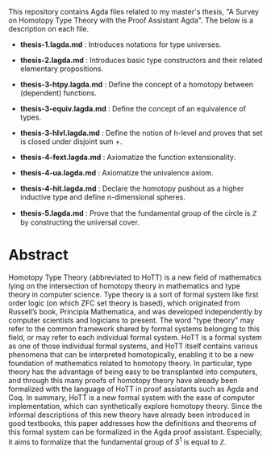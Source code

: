 This repository contains Agda files related to my master's thesis, "A Survey on Homotopy Type Theory with the Proof Assistant Agda".
The below is a description on each file.

* **thesis-1.lagda.md** : Introduces notations for type universes.

* **thesis-2.lagda.md** : Introduces basic type constructors and their related elementary propositions.

* **thesis-3-htpy.lagda.md** : Define the concept of a homotopy between (dependent) functions.

* **thesis-3-equiv.lagda.md** : Define the concept of an equivalence of types.

* **thesis-3-hlvl.lagda.md** : Define the notion of h-level and proves that set is closed under disjoint sum +.

* **thesis-4-fext.lagda.md** : Axiomatize the function extensionality.

* **thesis-4-ua.lagda.md** : Axiomatize the univalence axiom.

* **thesis-4-hit.lagda.md** : Declare the homotopy pushout as a higher inductive type and define n-dimensional spheres.

* **thesis-5.lagda.md** : Prove that the fundamental group of the circle is $\mathbb{Z}$ by constructing the universal cover.


# Abstract
Homotopy Type Theory (abbreviated to HoTT) is a new field of mathematics lying on the intersection of homotopy theory in mathematics and type theory in computer science. Type theory is a sort of formal system like first order logic (on which ZFC set theory is based), which originated from Russell’s book, Principia Mathematica, and was developed independently by computer scientists and logicians to present. The word "type theory" may refer to the common framework shared by formal systems belonging to this field, or may refer to each individual formal system. HoTT is a formal system as one of those individual formal systems, and HoTT itself contains various phenomena that can be interpreted homotopically, enabling it to be a new foundation of mathematics related to homotopy theory. In particular, type theory has the advantage of being easy to be transplanted into computers, and through this many proofs of homotopy theory have already been formalized with the language of HoTT in proof assistants such as Agda and Coq. In summary, HoTT is a new formal system with the ease of computer implementation, which can synthetically explore homotopy theory. Since the informal descriptions of this new theory have already been introduced in good textbooks, this paper addresses how the definitions and theorems of this formal system can be formalized in the Agda proof assistant. Especially, it aims to formalize that the fundamental group of $S^1$ is equal to $\mathbb{Z}$.
